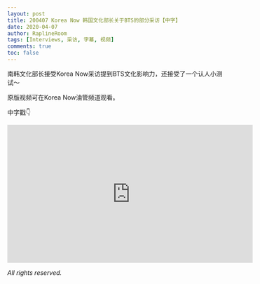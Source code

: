 ```yaml
---
layout: post
title: 200407 Korea Now 韩国文化部长关于BTS的部分采访【中字】
date: 2020-04-07
author: RaplineRoom
tags: [Interviews, 采访, 字幕, 视频]
comments: true
toc: false
---
```


南韩文化部长接受Korea Now采访提到BTS文化影响力，还接受了一个认人小测试～

原版视频可在Korea Now油管频道观看。

中字戳👇

<div class="video-container"><iframe width="560" height="315" src="https://www.youtube.com/embed/V1xZEizn2zY" frameborder="0" allow="accelerometer; autoplay; encrypted-media; gyroscope; picture-in-picture" allowfullscreen></iframe></div>

*All rights reserved.* 

